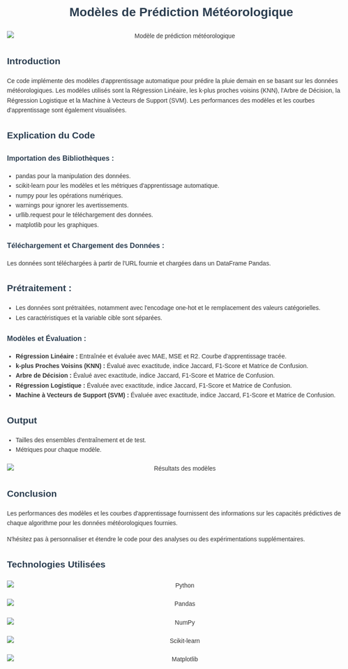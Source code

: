 <h1 align="center">Modèles de Prédiction Météorologique</h1>

<p align="center">
    <img src="https://github.com/user-attachments/assets/c68f5b17-853a-44dd-8b2f-c6694d56d1cc" alt="Modèle de prédiction météorologique" style="max-width: 100%; height: auto;">
</p>

<h2>Introduction</h2>
<p>Ce code implémente des modèles d'apprentissage automatique pour prédire la pluie demain en se basant sur les données météorologiques. Les modèles utilisés sont la Régression Linéaire, les k-plus proches voisins (KNN), l'Arbre de Décision, la Régression Logistique et la Machine à Vecteurs de Support (SVM). Les performances des modèles et les courbes d'apprentissage sont également visualisées.</p>

<h2>Explication du Code</h2>
<h3>Importation des Bibliothèques :</h3>
<ul>
    <li>pandas pour la manipulation des données.</li>
    <li>scikit-learn pour les modèles et les métriques d'apprentissage automatique.</li>
    <li>numpy pour les opérations numériques.</li>
    <li>warnings pour ignorer les avertissements.</li>
    <li>urllib.request pour le téléchargement des données.</li>
    <li>matplotlib pour les graphiques.</li>
</ul>

<h3>Téléchargement et Chargement des Données :</h3>
<p>Les données sont téléchargées à partir de l'URL fournie et chargées dans un DataFrame Pandas.</p>

<h2>Prétraitement :</h2>
<ul>
    <li>Les données sont prétraitées, notamment avec l'encodage one-hot et le remplacement des valeurs catégorielles.</li>
    <li>Les caractéristiques et la variable cible sont séparées.</li>
</ul>

<h3>Modèles et Évaluation :</h3>
<ul>
    <li><strong>Régression Linéaire :</strong> Entraînée et évaluée avec MAE, MSE et R2. Courbe d'apprentissage tracée.</li>
    <li><strong>k-plus Proches Voisins (KNN) :</strong> Évalué avec exactitude, indice Jaccard, F1-Score et Matrice de Confusion.</li>
    <li><strong>Arbre de Décision :</strong> Évalué avec exactitude, indice Jaccard, F1-Score et Matrice de Confusion.</li>
    <li><strong>Régression Logistique :</strong> Évaluée avec exactitude, indice Jaccard, F1-Score et Matrice de Confusion.</li>
    <li><strong>Machine à Vecteurs de Support (SVM) :</strong> Évaluée avec exactitude, indice Jaccard, F1-Score et Matrice de Confusion.</li>
</ul>

<h2>Output</h2>
<ul>
    <li>Tailles des ensembles d'entraînement et de test.</li>
    <li>Métriques pour chaque modèle.</li>
</ul>

<p align="center">
    <img src="https://github.com/zakariaeyahya/ML_Projects/assets/155691167/18d44ead-a93b-4d50-80ec-e37c57d821a8" alt="Résultats des modèles" style="max-width: 100%; height: auto;">
</p>

<h2>Conclusion</h2>
<p>Les performances des modèles et les courbes d'apprentissage fournissent des informations sur les capacités prédictives de chaque algorithme pour les données météorologiques fournies.</p>

<p>N'hésitez pas à personnaliser et étendre le code pour des analyses ou des expérimentations supplémentaires.</p>

<h2>Technologies Utilisées</h2>
<p align="center">
    <img src="https://img.shields.io/badge/python-3670A0?style=for-the-badge&logo=python&logoColor=ffdd54" alt="Python">
    <img src="https://img.shields.io/badge/pandas-150458?style=for-the-badge&logo=pandas&logoColor=white" alt="Pandas">
    <img src="https://img.shields.io/badge/NumPy-013243?style=for-the-badge&logo=numpy&logoColor=white" alt="NumPy">
    <img src="https://img.shields.io/badge/scikit--learn-F7931E?style=for-the-badge&logo=scikit-learn&logoColor=white" alt="Scikit-learn">
    <img src="https://img.shields.io/badge/Matplotlib-11557c?style=for-the-badge&logo=matplotlib&logoColor=white" alt="Matplotlib">
</p>

<style>
    body {
        font-family: Arial, sans-serif;
        line-height: 1.6;
        color: #333;
        max-width: 800px;
        margin: 0 auto;
        padding: 20px;
    }
    h1, h2, h3 {
        color: #2c3e50;
    }
    img {
        display: block;
        margin: 20px auto;
        max-width: 100%;
        height: auto;
    }
    ul {
        padding-left: 20px;
    }
    p {
        margin-bottom: 15px;
    }
</style>
